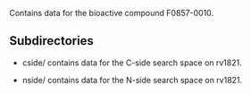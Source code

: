 Contains data for the bioactive compound F0857-0010.

## Subdirectories

- cside/ contains data for the C-side search space on rv1821.

- nside/ contains data for the N-side search space on rv1821.

